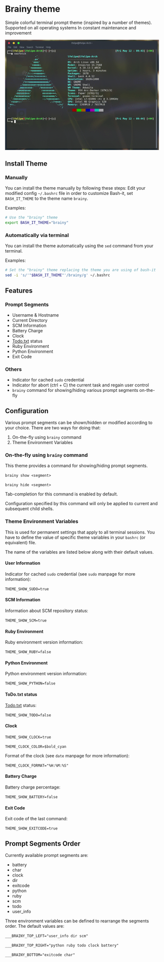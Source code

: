 # Brainy theme

Simple colorful terminal prompt theme (inspired by a number of themes).
Supported on all operating systems
In constant maintenance and improvement

![alt text](img/BrainyTheme.gif "Brainy	Theme")

## Install Theme

### Manually

You can install the theme manually by following these steps:
Edit your modified config `~/.bashrc` file in order to customize Bash-it, set `BASH_IT_THEME` to the theme name `brainy`.

Examples:

```bash
# Use the "brainy" theme
export BASH_IT_THEME="brainy"
```

### Automatically via terminal

You can install the theme automatically using the `sed` command from your terminal.

Examples:

```bash
# Set the "brainy" theme replacing the theme you are using of bash-it
sed -i 's/'"$BASH_IT_THEME"'/brainy/g' ~/.bashrc
```

## Features

### Prompt Segments

- Username & Hostname
- Current Directory
- SCM Information
- Battery Charge
- Clock
- [Todo.txt](https://github.com/ginatrapani/todo.txt-cli) status
- Ruby Environment
- Python Environment
- Exit Code

### Others

- Indicator for cached `sudo` credential
- Indicator for abort (ctrl + C) the current task and regain user control
- `brainy` command for showing/hiding various prompt segments on-the-fly

## Configuration

Various prompt segments can be shown/hidden or modified according to your choice. There are two ways for doing that:

1. On-the-fly using `brainy` command
2. Theme Environment Variables

### On-the-fly using `brainy` command

This theme provides a command for showing/hiding prompt segments.

`brainy show <segment>`

`brainy hide <segment>`

Tab-completion for this command is enabled by default.

Configuration specified by this command will only be applied to current and subsequent child shells.

### Theme Environment Variables

This is used for permanent settings that apply to all terminal sessions. You have to define the value of specific theme variables in your `bashrc` (or equivalent) file.

The name of the variables are listed below along with their default values.

#### User Information

Indicator for cached `sudo` credential (see `sudo` manpage for more information):

`THEME_SHOW_SUDO=true`

#### SCM Information

Information about SCM repository status:

`THEME_SHOW_SCM=true`

#### Ruby Environment

Ruby environment version information:

`THEME_SHOW_RUBY=false`

#### Python Environment

Python environment version information:

`THEME_SHOW_PYTHON=false`

#### ToDo.txt status

[Todo.txt](https://github.com/ginatrapani/todo.txt-cli) status:

`THEME_SHOW_TODO=false`

#### Clock

`THEME_SHOW_CLOCK=true`

`THEME_CLOCK_COLOR=$bold_cyan`

Format of the clock (see `date` manpage for more information):

`THEME_CLOCK_FORMAT="%H:%M:%S"`

#### Battery Charge

Battery charge percentage:

`THEME_SHOW_BATTERY=false`

#### Exit Code

Exit code of the last command:

`THEME_SHOW_EXITCODE=true`

## Prompt Segments Order

Currently available prompt segments are:

- battery
- char
- clock
- dir
- exitcode
- python
- ruby
- scm
- todo
- user_info

Three environment variables can be defined to rearrange the segments order. The default values are:

`___BRAINY_TOP_LEFT="user_info dir scm"`

`___BRAINY_TOP_RIGHT="python ruby todo clock battery"`

`___BRAINY_BOTTOM="exitcode char"`
